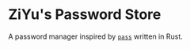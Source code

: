 # **Z**iYu's **P**assword **S**tore

A password manager inspired by [`pass`](https://www.passwordstore.org/) written in Rust.

